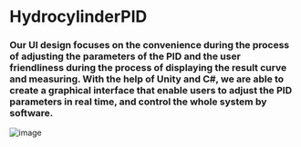 # HydrocylinderPID
### Our UI design focuses on the convenience during the process of adjusting the parameters of the PID and the user friendliness during the process of displaying the result curve and measuring. With the help of Unity and C#, we are able to create a graphical interface that enable users to adjust the PID parameters in real time, and control the whole system by software.

![image](https://user-images.githubusercontent.com/68061848/126963596-5f7f5e51-9a00-4e9c-ade6-9bd8a23e507d.png)
